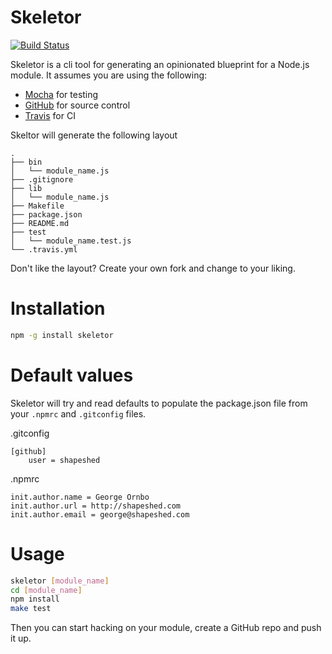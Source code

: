 # Skeletor

[![Build Status](https://secure.travis-ci.org/shapeshed/skeletor.png)](http://travis-ci.org/shapeshed/skeletor)

Skeletor is a cli tool for generating an opinionated blueprint for a Node.js module. It assumes you are using the following:

* [Mocha][1] for testing
* [GitHub][2] for source control
* [Travis][3] for CI

Skeltor will generate the following layout

```
.
├── bin
│   └── module_name.js
├── .gitignore
├── lib
│   └── module_name.js
├── Makefile
├── package.json
├── README.md
├── test
│   └── module_name.test.js
└── .travis.yml
```

Don't like the layout? Create your own fork and change to your liking.

# Installation

``` bash
npm -g install skeletor
```

# Default values

Skeletor will try and read defaults to populate the package.json file from your `.npmrc` and `.gitconfig` files. 

.gitconfig

``` 
[github]
    user = shapeshed
```

.npmrc

``` 
init.author.name = George Ornbo
init.author.url = http://shapeshed.com
init.author.email = george@shapeshed.com
```

# Usage

``` bash
skeletor [module_name]
cd [module_name]
npm install
make test
```

Then you can start hacking on your module, create a GitHub repo and push it up. 

[1]: http://visionmedia.github.com/mocha/
[2]: http://github.com
[3]: http://travis-ci.org
